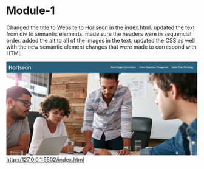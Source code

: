 # Module-1

Changed the title to Website to Horiseon in the index.html. updated the text from div to semantic elements. made sure the headers were in sequencial order. added the alt to all of the images in the text. updated the CSS as well with the new semantic element changes that were made to correspond with HTML. 

![Alt text](image-1.png)
http://127.0.0.1:5502/index.html
